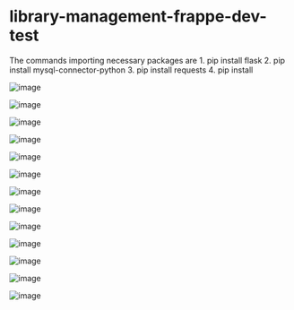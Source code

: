 # library-management-frappe-dev-test

The commands importing necessary packages are
      1. pip install flask
      2. pip install mysql-connector-python
      3. pip install requests
      4. pip install
 

![image](https://user-images.githubusercontent.com/73744047/194200668-f21f8055-bca1-4930-9849-519dbcda741d.png)

![image](https://user-images.githubusercontent.com/73744047/194197689-25205c71-e5d8-4d78-a41c-1a6b1b5cc854.png)

![image](https://user-images.githubusercontent.com/73744047/194197800-267f57aa-30a5-4d83-ac4d-67bc16cdf627.png)

![image](https://user-images.githubusercontent.com/73744047/194200724-e58fc0a5-ae2c-433a-9d3d-74a2d3c7e610.png)

![image](https://user-images.githubusercontent.com/73744047/194198060-78772574-21bd-4604-beb7-c88cd244d349.png)

![image](https://user-images.githubusercontent.com/73744047/194200793-4db43c49-37fd-438f-bf18-3863cb15b1e0.png)

![image](https://user-images.githubusercontent.com/73744047/194200844-1fd97a5d-40cd-4ad9-a626-ae6cb6bb1333.png)

![image](https://user-images.githubusercontent.com/73744047/194201135-efb12af7-91b7-4cdf-97df-65c185cfea64.png)

![image](https://user-images.githubusercontent.com/73744047/194201202-56f9dc48-6c5f-41f2-b5b4-9f40debfde91.png)

![image](https://user-images.githubusercontent.com/73744047/194199567-2029018e-e1a0-4242-89c9-b5f5f3de17fc.png)

![image](https://user-images.githubusercontent.com/73744047/194199896-566b1fd6-d621-45d4-93ba-9bd39c445ef6.png)

![image](https://user-images.githubusercontent.com/73744047/194200492-33b83703-a029-4d56-9d3b-51bc8adcce6f.png)

![image](https://user-images.githubusercontent.com/73744047/194200516-a379e1a3-5c42-4c75-b53e-e4bc8714b357.png)
